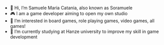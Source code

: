 - 👋 Hi, I’m Samuele Maria Catania, also known as Soramuele
- 🎮 I am a game developer aiming to open my own studio
- 👀 I’m interested in board games, role playing games, video games, all games!
- 🌱 I’m currently studying at Hanze university to improve my skill in game development

